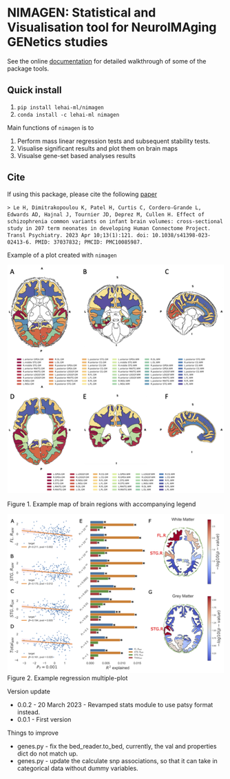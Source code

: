 # NIMAGEN: Statistical and Visualisation tool for NeuroIMAging GENetics studies

See the online [documentation](https://nimagen.readthedocs.io/en/latest/index.html) for detailed walkthrough of some of the package tools.

## Quick install

1. `pip install lehai-ml/nimagen`
2. `conda install -c lehai-ml nimagen`

Main functions of ```nimagen``` is to 
1. Perform mass linear regression tests and subsequent stability tests.
2. Visualise significant results and plot them on brain maps
3. Visualse gene-set based analyses results

## Cite

If using this package, please cite the following [paper](https://www.nature.com/articles/s41398-023-02413-6)

    > Le H, Dimitrakopoulou K, Patel H, Curtis C, Cordero-Grande L, Edwards AD, Hajnal J, Tournier JD, Deprez M, Cullen H. Effect of schizophrenia common variants on infant brain volumes: cross-sectional study in 207 term neonates in developing Human Connectome Project. Transl Psychiatry. 2023 Apr 10;13(1):121. doi: 10.1038/s41398-023-02413-6. PMID: 37037832; PMCID: PMC10085987.

Example of a plot created with ```nimagen```

![Example map of brain regions with accompanying legend](images/brainmaps.png)

Figure 1. Example map of brain regions with accompanying legend

![Example regression multiple-plot](images/example_plot.png)
Figure 2. Example regression multiple-plot

Version update
- 0.0.2 - 20 March 2023 - Revamped stats module to use patsy format instead.
- 0.0.1 - First version

Things to improve
- genes.py - fix the bed_reader.to_bed, currently, the val and properties dict do not match up.
- genes.py - update the calculate snp associations, so that it can take in categorical data without dummy variables.